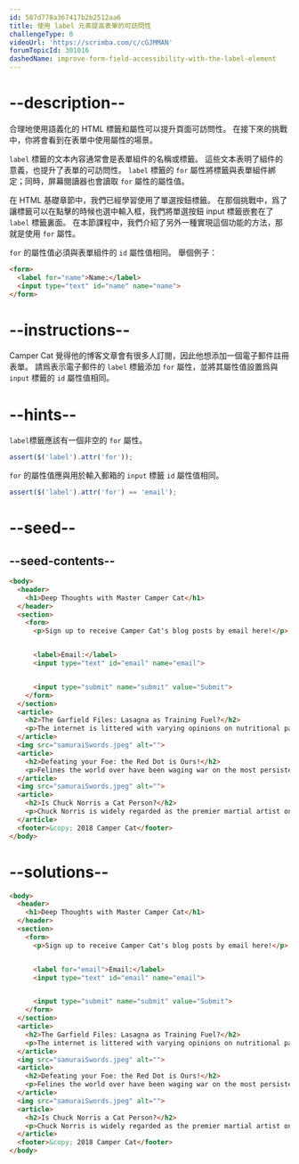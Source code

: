 ```yaml
---
id: 587d778a367417b2b2512aa6
title: 使用 label 元素提高表單的可訪問性
challengeType: 0
videoUrl: 'https://scrimba.com/c/cGJMMAN'
forumTopicId: 301016
dashedName: improve-form-field-accessibility-with-the-label-element
---
```


# --description--

合理地使用語義化的 HTML 標籤和屬性可以提升頁面可訪問性。 在接下來的挑戰中，你將會看到在表單中使用屬性的場景。

`label` 標籤的文本內容通常會是表單組件的名稱或標籤。 這些文本表明了組件的意義，也提升了表單的可訪問性。 `label` 標籤的 `for` 屬性將標籤與表單組件綁定；同時，屏幕閱讀器也會讀取 `for` 屬性的屬性值。

在 HTML 基礎章節中，我們已經學習使用了單選按鈕標籤。 在那個挑戰中，爲了讓標籤可以在點擊的時候也選中輸入框，我們將單選按鈕 input 標籤嵌套在了 `label` 標籤裏面。 在本節課程中，我們介紹了另外一種實現這個功能的方法，那就是使用 `for` 屬性。

`for` 的屬性值必須與表單組件的 `id` 屬性值相同。 舉個例子：

```html
<form>
  <label for="name">Name:</label>
  <input type="text" id="name" name="name">
</form>
```

# --instructions--

Camper Cat 覺得他的博客文章會有很多人訂閱，因此他想添加一個電子郵件註冊表單。 請爲表示電子郵件的 `label` 標籤添加 `for` 屬性，並將其屬性值設置爲與 `input` 標籤的 `id` 屬性值相同。

# --hints--

`label`標籤應該有一個非空的 `for` 屬性。

```js
assert($('label').attr('for'));
```

`for` 的屬性值應與用於輸入郵箱的 `input` 標籤 `id` 屬性值相同。

```js
assert($('label').attr('for') == 'email');
```

# --seed--

## --seed-contents--

```html
<body>
  <header>
    <h1>Deep Thoughts with Master Camper Cat</h1>
  </header>
  <section>
    <form>
      <p>Sign up to receive Camper Cat's blog posts by email here!</p>


      <label>Email:</label>
      <input type="text" id="email" name="email">


      <input type="submit" name="submit" value="Submit">
    </form>
  </section>
  <article>
    <h2>The Garfield Files: Lasagna as Training Fuel?</h2>
    <p>The internet is littered with varying opinions on nutritional paradigms, from catnip paleo to hairball cleanses. But let's turn our attention to an often overlooked fitness fuel, and examine the protein-carb-NOM trifecta that is lasagna...</p>
  </article>
  <img src="samuraiSwords.jpeg" alt="">
  <article>
    <h2>Defeating your Foe: the Red Dot is Ours!</h2>
    <p>Felines the world over have been waging war on the most persistent of foes. This red nemesis combines both cunning stealth and lightning speed. But chin up, fellow fighters, our time for victory may soon be near...</p>
  </article>
  <img src="samuraiSwords.jpeg" alt="">
  <article>
    <h2>Is Chuck Norris a Cat Person?</h2>
    <p>Chuck Norris is widely regarded as the premier martial artist on the planet, and it's a complete coincidence anyone who disagrees with this fact mysteriously disappears soon after. But the real question is, is he a cat person?...</p>
  </article>
  <footer>&copy; 2018 Camper Cat</footer>
</body>
```

# --solutions--

```html
<body>
  <header>
    <h1>Deep Thoughts with Master Camper Cat</h1>
  </header>
  <section>
    <form>
      <p>Sign up to receive Camper Cat's blog posts by email here!</p>


      <label for="email">Email:</label>
      <input type="text" id="email" name="email">


      <input type="submit" name="submit" value="Submit">
    </form>
  </section>
  <article>
    <h2>The Garfield Files: Lasagna as Training Fuel?</h2>
    <p>The internet is littered with varying opinions on nutritional paradigms, from catnip paleo to hairball cleanses. But let's turn our attention to an often overlooked fitness fuel, and examine the protein-carb-NOM trifecta that is lasagna...</p>
  </article>
  <img src="samuraiSwords.jpeg" alt="">
  <article>
    <h2>Defeating your Foe: the Red Dot is Ours!</h2>
    <p>Felines the world over have been waging war on the most persistent of foes. This red nemesis combines both cunning stealth and lightning speed. But chin up, fellow fighters, our time for victory may soon be near...</p>
  </article>
  <img src="samuraiSwords.jpeg" alt="">
  <article>
    <h2>Is Chuck Norris a Cat Person?</h2>
    <p>Chuck Norris is widely regarded as the premier martial artist on the planet, and it's a complete coincidence anyone who disagrees with this fact mysteriously disappears soon after. But the real question is, is he a cat person?...</p>
  </article>
  <footer>&copy; 2018 Camper Cat</footer>
</body>
```
